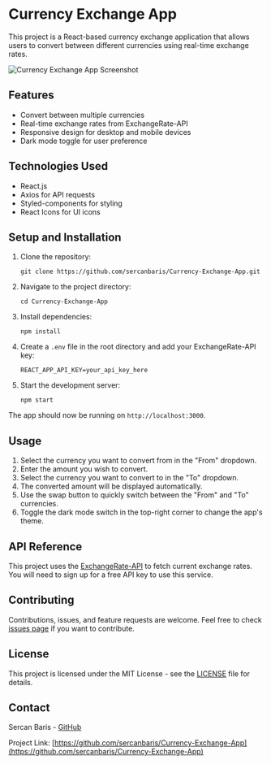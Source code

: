 # Currency Exchange App

This project is a React-based currency exchange application that allows users to convert between different currencies using real-time exchange rates.

![Currency Exchange App Screenshot](./assets/screenshot.png)

## Features

- Convert between multiple currencies
- Real-time exchange rates from ExchangeRate-API
- Responsive design for desktop and mobile devices
- Dark mode toggle for user preference

## Technologies Used

- React.js
- Axios for API requests
- Styled-components for styling
- React Icons for UI icons

## Setup and Installation

1. Clone the repository:
   ```
   git clone https://github.com/sercanbaris/Currency-Exchange-App.git
   ```

2. Navigate to the project directory:
   ```
   cd Currency-Exchange-App
   ```

3. Install dependencies:
   ```
   npm install
   ```

4. Create a `.env` file in the root directory and add your ExchangeRate-API key:
   ```
   REACT_APP_API_KEY=your_api_key_here
   ```

5. Start the development server:
   ```
   npm start
   ```

The app should now be running on `http://localhost:3000`.

## Usage

1. Select the currency you want to convert from in the "From" dropdown.
2. Enter the amount you wish to convert.
3. Select the currency you want to convert to in the "To" dropdown.
4. The converted amount will be displayed automatically.
5. Use the swap button to quickly switch between the "From" and "To" currencies.
6. Toggle the dark mode switch in the top-right corner to change the app's theme.

## API Reference

This project uses the [ExchangeRate-API](https://www.exchangerate-api.com/) to fetch current exchange rates. You will need to sign up for a free API key to use this service.

## Contributing

Contributions, issues, and feature requests are welcome. Feel free to check [issues page](https://github.com/sercanbaris/Currency-Exchange-App/issues) if you want to contribute.

## License

This project is licensed under the MIT License - see the [LICENSE](LICENSE) file for details.

## Contact

Sercan Baris - [GitHub](https://github.com/sercanbaris)

Project Link: [https://github.com/sercanbaris/Currency-Exchange-App](https://github.com/sercanbaris/Currency-Exchange-App)
